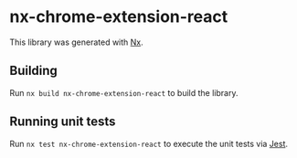 # nx-chrome-extension-react

This library was generated with [Nx](https://nx.dev).

## Building

Run `nx build nx-chrome-extension-react` to build the library.

## Running unit tests

Run `nx test nx-chrome-extension-react` to execute the unit tests via [Jest](https://jestjs.io).
